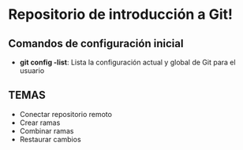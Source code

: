 # Repositorio de introducción a Git!

## Comandos de configuración inicial
* **git config -list**: Lista la configuración actual y global  de Git para el usuario

## TEMAS
* Conectar repositorio remoto
* Crear ramas
* Combinar ramas
* Restaurar cambios